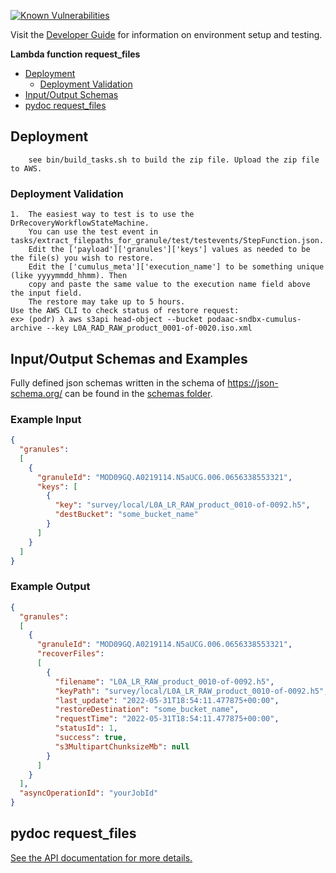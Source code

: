 [![Known Vulnerabilities](https://snyk.io/test/github/nasa/cumulus-orca/badge.svg?targetFile=tasks/request_files/requirements.txt)](https://snyk.io/test/github/nasa/cumulus-orca?targetFile=tasks/request_files/requirements.txt)

Visit the [Developer Guide](https://nasa.github.io/cumulus-orca/docs/developer/development-guide/code/contrib-code-intro) for information on environment setup and testing.

**Lambda function request_files**

- [Deployment](#deployment)
  * [Deployment Validation](#deployment-validation)
- [Input/Output Schemas](#input-output-schemas)
- [pydoc request_files](#pydoc-request-files)

## Deployment
```
    see bin/build_tasks.sh to build the zip file. Upload the zip file to AWS.
```
<a name="deployment-validation"></a>
### Deployment Validation
```
1.  The easiest way to test is to use the DrRecoveryWorkflowStateMachine.
    You can use the test event in tasks/extract_filepaths_for_granule/test/testevents/StepFunction.json.
    Edit the ['payload']['granules']['keys'] values as needed to be the file(s) you wish to restore.
    Edit the ['cumulus_meta']['execution_name'] to be something unique (like yyyymmdd_hhmm). Then
    copy and paste the same value to the execution name field above the input field.
    The restore may take up to 5 hours.
Use the AWS CLI to check status of restore request:
ex> (podr) λ aws s3api head-object --bucket podaac-sndbx-cumulus-archive --key L0A_RAD_RAW_product_0001-of-0020.iso.xml
```

## Input/Output Schemas and Examples
Fully defined json schemas written in the schema of https://json-schema.org/ can be found in the [schemas folder](schemas).

### Example Input
```json
{
  "granules": 
  [
    {
      "granuleId": "MOD09GQ.A0219114.N5aUCG.006.0656338553321",
      "keys": [
        {
          "key": "survey/local/L0A_LR_RAW_product_0010-of-0092.h5",
          "destBucket": "some_bucket_name"
        }
      ]
    }
  ]
}
```

### Example Output
```json
{
  "granules":
  [
    {
      "granuleId": "MOD09GQ.A0219114.N5aUCG.006.0656338553321",
      "recoverFiles":
      [
        {
          "filename": "L0A_LR_RAW_product_0010-of-0092.h5",
          "keyPath": "survey/local/L0A_LR_RAW_product_0010-of-0092.h5",
          "last_update": "2022-05-31T18:54:11.477875+00:00",
          "restoreDestination": "some_bucket_name",
          "requestTime": "2022-05-31T18:54:11.477875+00:00",
          "statusId": 1,
          "success": true,
          "s3MultipartChunksizeMb": null
        }
      ]
    }
  ],
  "asyncOperationId": "yourJobId"
}
```

<a name="pydoc-request-files"></a>
## pydoc request_files
[See the API documentation for more details.](API.md)